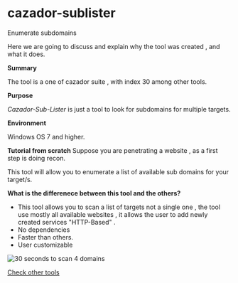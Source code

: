 # cazador-sublister
Enumerate subdomains


Here we are going to discuss and explain why the tool was created , and what it does.

 **Summary**


The tool is a one of cazador suite , with index 30 among other tools.

 **Purpose**
 
*Cazador-Sub-Lister* is just a tool to look for subdomains for multiple targets.
 


**Environment**

Windows OS 7 and higher.



**Tutorial from scratch**
Suppose you are penetrating a website  , as a first step is doing recon.

This tool will allow you to enumerate a list of available sub domains for your target/s.

**What is the differenece between this tool and the others?**

- This tool allows you to scan a list of targets not a single one , the tool use mostly all available websites , it allows the user to add newly created services "HTTP-Based" .
- No dependencies 
- Faster than others.
- User customizable


![30 seconds to scan 4 domains](https://github.com/YasserGersy/cazador_unr/blob/master/imgs/Subscrabber.png?raw=true)


 


[Check other tools](https://github.com/YasserGersy/cazador_unr/tree/master/doc)

